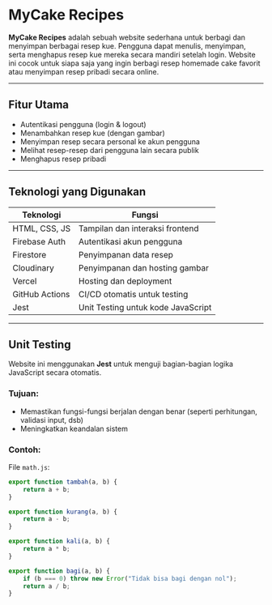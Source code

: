# MyCake Recipes

**MyCake Recipes** adalah sebuah website sederhana untuk berbagi dan menyimpan berbagai resep kue. Pengguna dapat menulis, menyimpan, serta menghapus resep kue mereka secara mandiri setelah login. Website ini cocok untuk siapa saja yang ingin berbagi resep homemade cake favorit atau menyimpan resep pribadi secara online.

---

## Fitur Utama

- Autentikasi pengguna (login & logout)
- Menambahkan resep kue (dengan gambar)
- Menyimpan resep secara personal ke akun pengguna
- Melihat resep-resep dari pengguna lain secara publik
- Menghapus resep pribadi

---

## Teknologi yang Digunakan

| Teknologi      | Fungsi                         |
|----------------|--------------------------------|
| HTML, CSS, JS  | Tampilan dan interaksi frontend |
| Firebase Auth  | Autentikasi akun pengguna       |
| Firestore      | Penyimpanan data resep          |
| Cloudinary     | Penyimpanan dan hosting gambar  |
| Vercel         | Hosting dan deployment          |
| GitHub Actions | CI/CD otomatis untuk testing    |
| Jest           | Unit Testing untuk kode JavaScript |

---

## Unit Testing

Website ini menggunakan **Jest** untuk menguji bagian-bagian logika JavaScript secara otomatis.

### Tujuan:
- Memastikan fungsi-fungsi berjalan dengan benar (seperti perhitungan, validasi input, dsb)
- Meningkatkan keandalan sistem

### Contoh:
File `math.js`:
```js
export function tambah(a, b) {
    return a + b;
}

export function kurang(a, b) {
    return a - b;
}

export function kali(a, b) {
    return a * b;
}

export function bagi(a, b) {
    if (b === 0) throw new Error("Tidak bisa bagi dengan nol");
    return a / b;
}

